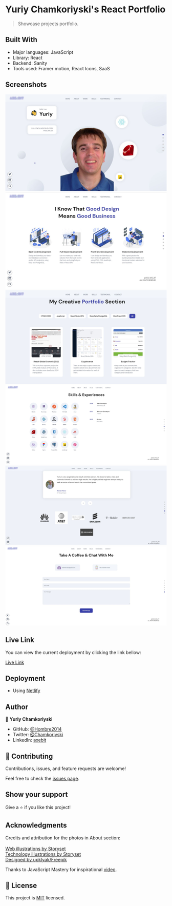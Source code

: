 # Yuriy Chamkoriyski's React Portfolio

> Showcase projects portfolio.

## Built With

- Major languages: JavaScript
- Library: React
- Backend: Sanity
- Tools used: Framer motion, React Icons, SaaS

## Screenshots

![Header](src/assets/Demo_1.jpg)
![About](src/assets/Demo_2.jpg)
![Work](src/assets/Demo_3.jpg)
![Skills](src/assets/Demo_4.jpg)
![Testimonials](src/assets/Demo_5.jpg)
![Contact](src/assets/Demo_6.jpg)

## Live Link

You can view the current deployment by clicking the link bellow:

[Live Link](https://yuriy-portfolio.netlify.app/)

## Deployment

- Using [Netlify](https://netlify.com)

## Author

👤 **Yuriy Chamkoriyski**

- GitHub: [@Hombre2014](https://github.com/Hombre2014)
- Twitter: [@Chamkoriyski](https://twitter.com/Chamkoriyski)
- LinkedIn: [axebit](https://linkedin.com/in/axebit)

## 🤝 Contributing

Contributions, issues, and feature requests are welcome!

Feel free to check the [issues page](https://github.com/Hombre/react_portfolio/issues).

## Show your support

Give a ⭐️ if you like this project!

## Acknowledgments

Credits and attribution for the photos in About section:</br>
</br>
[Web illustrations by Storyset](https://storyset.com/web)</br>
[Technology illustrations by Storyset](https://storyset.com/technology)</br>
[Designed by upklyak/Freepik](https://www.freepik.com)</br>

Thanks to JavaScript Mastery for inspirational [video](https://www.youtube.com/watch?v=3HNyXCPDQ7Q).

## 📝 License

This project is [MIT](./license.md) licensed.
